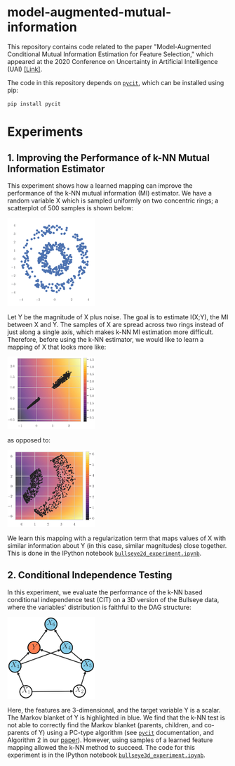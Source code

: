 # model-augmented-mutual-information

This repository contains code related to the paper "Model-Augmented Conditional Mutual Information Estimation for Feature Selection," which appeared at the 2020 Conference on Uncertainty in Artificial Intelligence (UAI) [[Link]](https://arxiv.org/abs/1911.04628).

The code in this repository depends on [```pycit```](https://github.com/syanga/pycit), which can be installed using pip:
```
pip install pycit
```


# Experiments

## 1. Improving the Performance of k-NN Mutual Information Estimator 

This experiment shows how a learned mapping can improve the performance of the k-NN mutual information (MI) estimator. We have a random variable X which is sampled uniformly on two concentric rings; a scatterplot of 500 samples is shown below:

<img src="assets/bullseye.png" width="200">

Let Y be the magnitude of X plus noise. The goal is to estimate I(X;Y), the MI between X and Y. The samples of X are spread across two rings instead of just along a single axis, which makes k-NN MI estimation more difficult. Therefore, before using the k-NN estimator, we would like to learn a mapping of X that looks more like:

<img src="assets/mapping_regularized.png" width="200">

as opposed to:

<img src="assets/mapping_nominal.png" width="200">

We learn this mapping with a regularization term that maps values of X with similar information about Y (in this case, similar magnitudes) close together. This is done in the IPython notebook [```bullseye2d_experiment.ipynb```](bullseye2d_experiment.ipynb).


## 2. Conditional Independence Testing

In this experiment, we evaluate the performance of the k-NN based conditional independence test (CIT) on a 3D version of the Bullseye data, where the variables' distribution is faithful to the DAG structure:

<img src="assets/dag7.png" width="200">

Here, the features are 3-dimensional, and the target variable Y is a scalar. The Markov blanket of Y is highlighted in blue. We find that the k-NN test is not able to correctly find the Markov blanket (parents, children, and co-parents of Y) using a PC-type algorithm (see [```pycit```](https://github.com/syanga/pycit) documentation, and Algorithm 2 in our [paper](https://arxiv.org/abs/1911.04628)). However, using samples of a learned feature mapping allowed the k-NN method to succeed. The code for this experiment is in the IPython notebook [```bullseye3d_experiment.ipynb```](bullseye3d_experiment.ipynb).



